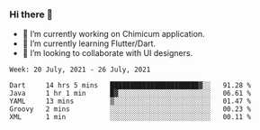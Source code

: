 ### Hi there 👋

<!--
**devcat37/devcat37** is a ✨ _special_ ✨ repository because its `README.md` (this file) appears on your GitHub profile.-->


- 🔭 I’m currently working on Chimicum application.
- 🌱 I’m currently learning Flutter/Dart.
- 👯 I’m looking to collaborate with UI designers.
<!-- - 🤔 I’m looking for help with ... -->

<!--START_SECTION:waka-->
```text
Week: 20 July, 2021 - 26 July, 2021

Dart     14 hrs 5 mins   ██████████████████████▓░░   91.28 % 
Java     1 hr 1 min      █▓░░░░░░░░░░░░░░░░░░░░░░░   06.61 % 
YAML     13 mins         ▒░░░░░░░░░░░░░░░░░░░░░░░░   01.47 % 
Groovy   2 mins          ░░░░░░░░░░░░░░░░░░░░░░░░░   00.23 % 
XML      1 min           ░░░░░░░░░░░░░░░░░░░░░░░░░   00.11 % 
```
<!--END_SECTION:waka-->
